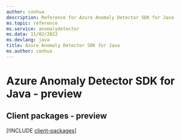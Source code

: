 ```yaml
---
author: conhua
description: Reference for Azure Anomaly Detector SDK for Java
ms.topic: reference
ms.service: anomalydetector
ms.data: 11/02/2022
ms.devlang: java
title: Azure Anomaly Detector SDK for Java
ms.author: conhua
---
```

# Azure Anomaly Detector SDK for Java - preview

## Client packages - preview
[!INCLUDE [client-packages](anomaly-detector-client-index.md)]